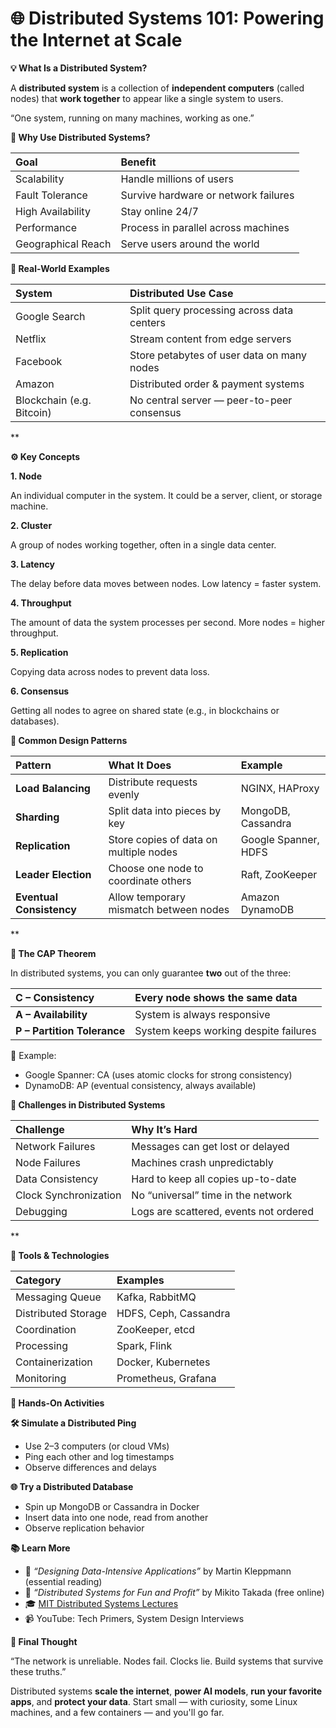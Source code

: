 # **🌐 Distributed Systems 101: Powering the Internet at Scale**

**💡 What Is a Distributed System?**

A **distributed system** is a collection of **independent computers** (called nodes) that **work together** to appear like a single system to users.

“One system, running on many machines, working as one.”

**🧠 Why Use Distributed Systems?**

|**Goal**|**Benefit**|
| :- | :- |
|Scalability|Handle millions of users|
|Fault Tolerance|Survive hardware or network failures|
|High Availability|Stay online 24/7|
|Performance|Process in parallel across machines|
|Geographical Reach|Serve users around the world|

**🧩 Real-World Examples**

|**System**|**Distributed Use Case**|
| :- | :- |
|Google Search|Split query processing across data centers|
|Netflix|Stream content from edge servers|
|Facebook|Store petabytes of user data on many nodes|
|Amazon|Distributed order & payment systems|
|Blockchain (e.g. Bitcoin)|No central server — peer-to-peer consensus|

**

**⚙️ Key Concepts**

**1. Node**

An individual computer in the system. It could be a server, client, or storage machine.

**2. Cluster**

A group of nodes working together, often in a single data center.

**3. Latency**

The delay before data moves between nodes. Low latency = faster system.

**4. Throughput**

The amount of data the system processes per second. More nodes = higher throughput.

**5. Replication**

Copying data across nodes to prevent data loss.

**6. Consensus**

Getting all nodes to agree on shared state (e.g., in blockchains or databases).

**🔁 Common Design Patterns**

|**Pattern**|**What It Does**|**Example**|
| :- | :- | :- |
|**Load Balancing**|Distribute requests evenly|NGINX, HAProxy|
|**Sharding**|Split data into pieces by key|MongoDB, Cassandra|
|**Replication**|Store copies of data on multiple nodes|Google Spanner, HDFS|
|**Leader Election**|Choose one node to coordinate others|Raft, ZooKeeper|
|**Eventual Consistency**|Allow temporary mismatch between nodes|Amazon DynamoDB|

**

**🧠 The CAP Theorem**

In distributed systems, you can only guarantee **two** out of the three:

|**C – Consistency**|Every node shows the same data|
| :- | :- |
|**A – Availability**|System is always responsive|
|**P – Partition Tolerance**|System keeps working despite failures|

🧠 Example:

- Google Spanner: CA (uses atomic clocks for strong consistency)
- DynamoDB: AP (eventual consistency, always available)

**🔐 Challenges in Distributed Systems**

|**Challenge**|**Why It’s Hard**|
| :- | :- |
|Network Failures|Messages can get lost or delayed|
|Node Failures|Machines crash unpredictably|
|Data Consistency|Hard to keep all copies up-to-date|
|Clock Synchronization|No “universal” time in the network|
|Debugging|Logs are scattered, events not ordered|

**

**🔧 Tools & Technologies**

|**Category**|**Examples**|
| :- | :- |
|Messaging Queue|Kafka, RabbitMQ|
|Distributed Storage|HDFS, Ceph, Cassandra|
|Coordination|ZooKeeper, etcd|
|Processing|Spark, Flink|
|Containerization|Docker, Kubernetes|
|Monitoring|Prometheus, Grafana|

**🧪 Hands-On Activities**

**🛠 Simulate a Distributed Ping**

- Use 2–3 computers (or cloud VMs)
- Ping each other and log timestamps
- Observe differences and delays

**🌐 Try a Distributed Database**

- Spin up MongoDB or Cassandra in Docker
- Insert data into one node, read from another
- Observe replication behavior

**📚 Learn More**

- 📘 *“Designing Data-Intensive Applications”* by Martin Kleppmann (essential reading)
- 📘 *“Distributed Systems for Fun and Profit”* by Mikito Takada (free online)
- 🎓 [MIT Distributed Systems Lectures](https://pdos.csail.mit.edu/6.824/)
- 📹 YouTube: Tech Primers, System Design Interviews

**💬 Final Thought**

“The network is unreliable. Nodes fail. Clocks lie. Build systems that survive these truths.”

Distributed systems **scale the internet**, **power AI models**, **run your favorite apps**, and **protect your data**. Start small — with curiosity, some Linux machines, and a few containers — and you'll go far.



